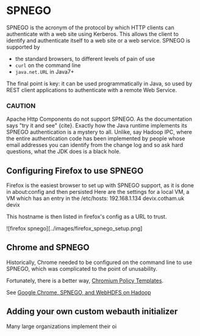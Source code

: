 <!---
  Licensed under the Apache License, Version 2.0 (the "License");
  you may not use this file except in compliance with the License.
  You may obtain a copy of the License at
  
   http://www.apache.org/licenses/LICENSE-2.0
  
  Unless required by applicable law or agreed to in writing, software
  distributed under the License is distributed on an "AS IS" BASIS,
  WITHOUT WARRANTIES OR CONDITIONS OF ANY KIND, either express or implied.
  See the License for the specific language governing permissions and
  limitations under the License. See accompanying LICENSE file.
-->
  
# SPNEGO

SPNEGO is the acronym of the protocol by which HTTP clients can authenticate with a web site using Kerberos. This allows the client to identify and authenticate itself to a web site or a web service.
SPNEGO is supported by

* the standard browsers, to different levels of pain of use
* `curl` on the command line
* `java.net.URL` in Java7+

The final point is key: it can be used programmatically in Java, so used by REST client applications to authenticate with a remote Web Service.

### CAUTION

Apache Http Components do not support SPNEGO. As the documentation says "try it and see" {cite}.
Exactly how the Java runtime implements its SPNEGO authentication is a mystery to all. Unlike, say Hadoop IPC, where the entire authentication code has been implemented by people whose email addresses you can identify from the change log and so ask hard questions, what the JDK does is a black hole.

## Configuring Firefox to use SPNEGO

Firefox is the easiest browser to set up with SPNEGO support, as it is done in about:config and then persisted
Here are the settings for a local VM, a VM which has an entry in the /etc/hosts:
192.168.1.134 devix.cotham.uk devix

This hostname is then listed in firefox's config as a URL to trust.

![firefox spnego][../images/firefox_spnego_setup.png]

## Chrome and SPNEGO

Historically, Chrome needed to be configured on the command line to use SPNEGO, which was complicated to the point of unusability.

Fortunately, there is a better way, [Chromium Policy Templates](https://www.chromium.org/administrators/policy-templates).

See [Google Chrome, SPNEGO, and WebHDFS on Hadoop](http://www.ghostar.org/2015/06/google-chrome-spnego-and-webhdfs-on-hadoop/)


## Adding your own custom webauth initializer

Many large organizations implement their oi